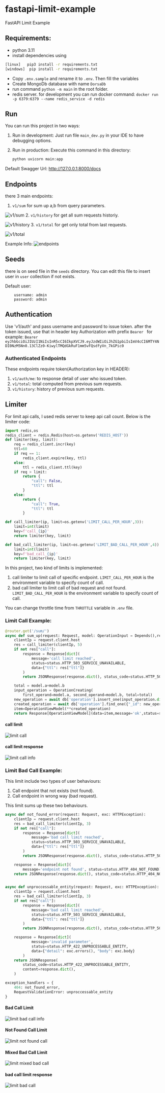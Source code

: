 # fastapi-limit-example
FastAPI Limit Example




## Requirements:
- python 3.11
- install dependencies using

```sh
[linux]   pip3 install -r requirements.txt
[windows]  pip install -r requirements.txt
```

- Copy `.env.sample` and rename it to `.env`. Then fill the variables
- Create MongoDb database with name `DorsaDb`
- run command `python -m main` in the root folder.
- redis server. for development you can run docker command:
    `docker run -p 6379:6379 --name redis_service -d redis`


## Run
You can run this project in two ways:

1. Run in development:
    Just run file `main_dev.py` in your IDE to have debugging options.

2. Run in production:
    Execute this command in this directory:
    ```python
    python uvicorn main:app
    ```

Default Swagger Url:
http://127.0.0.1:8000/docs


## Endpoints
there 3 main endpoints:
1. `v1/sum` for sum up a,b from query parameters.

![v1/sum](./assets/sum.jpg)
2. `v1/history` for get all sum requests historiy.

![v1/history](./assets/history.jpg)
3. `v1/total` for get only total from last requests.

![v1/total](./assets/total.jpg)


Example Info:
![endpoints](./assets/call_endpoints.jpg)



## Seeds
there is on seed file in the `seeds` directory. You can edit this file to insert user in `user` collection if not exists.

Default user:

```
    username: admin
    password: admin
```

## Authentication
Use 'v1/auth' and pass username and password to issue token. after the token issued, use that in header key Authorization with prefix `Bearer ` for example:
`Bearer eyJhbGciOiJIUzI1NiIsInR5cCI6IkpXVCJ9.eyJzdWIiOiJhZG1pbiIsImV4cCI6MTY4NDI0NzM5Nn0.13ClZz0-KiwylTMQdGkRuF1mm5vFQsdfyVn_7kGPic0`

### Authenticated Endpoints
These endpoints require token(Authorization key in HEADER):

1. `v1/auth/me`: to response detail of user who issued token.
2. `v1/total`: total computed from previous sum requests.
3. `v1/history`: history of previous sum requests.

## Limiter
For limit api calls, I used redis server to keep api call count. Below is the limiter code:
```python
import redis,os
redis_client = redis.Redis(host=os.getenv('REDIS_HOST'))
def limiter(key, limit):
    req = redis_client.incr(key)
    ttl=60
    if req == 1:
        redis_client.expire(key, ttl)
    else:
        ttl = redis_client.ttl(key)
    if req > limit:
        return {
            "call": False,
            "ttl": ttl
        }
    else:
        return {
            "call": True,
            "ttl": ttl
        }

def call_limiter(ip, limit=os.getenv('LIMIT_CALL_PER_HOUR',3)):
    limit=int(limit)
    key=f'call_{ip}'
    return limiter(key, limit)

def bad_call_limiter(ip, limit=os.getenv('LIMIT_BAD_CALL_PER_HOUR',4)):
    limit=int(limit)
    key=f'bad_call_{ip}'
    return limiter(key, limit)
```


In this project, two kind of limits is implemented:
1. call limiter to limit call of specific endpoint. `LIMIT_CALL_PER_HOUR` is the environment variable to specify count of call.
2. bad call limiter to limit call of bad request and not found. `LIMIT_BAD_CALL_PER_HOUR` is the environment variable to specify count of call.

You can change throttle time from `THROTTLE` variable in `.env` file.

### Limit Call Example:

```python
@router.get('/sum/')
async def sum_up(request: Request, model: OperationInput = Depends(),response_model=Response):
    clientIp = request.client.host
    res = call_limiter(clientIp, 5)
    if not res["call"]:
        response = Response[dict](
            message='call limit reached',
            status=status.HTTP_503_SERVICE_UNAVAILABLE,
            data={"ttl": res["ttl"]}
        )
        return JSONResponse(response.dict(), status_code=status.HTTP_503_SERVICE_UNAVAILABLE)

    total = model.a+model.b
    input_operation = OperationCreating(
        first_operand=model.a, second_operand=model.b, total=total)
    new_operation = await db['operation'].insert_one(input_operation.dict())
    created_operation = await db['operation'].find_one({"_id": new_operation.inserted_id})
    item=OperationViewModel(**created_operation)
    return Response[OperationViewModel](data=item,message='ok',status=status.HTTP_200_OK)
```
#### call limit
![limit call](./assets/throttle_endpoint.jpg)

#### call limit response
![limit call info](./assets/call_limit.jpg)

### Limit Bad Call Example:
This limit include two types of user behaviours:
1. Call endpoint that not exists (not found).
2. Call endpoint in wrong way (bad request).

This limit sums up these two behaviours.

```python
async def not_found_error(request: Request, exc: HTTPException):
    clientIp = request.client.host
    res = bad_call_limiter(clientIp, 3)
    if not res["call"]:
        response = Response[dict](
            message='bad call limit reached',
            status=status.HTTP_503_SERVICE_UNAVAILABLE,
            data={"ttl": res["ttl"]}
        )
        return JSONResponse(response.dict(), status_code=status.HTTP_503_SERVICE_UNAVAILABLE)

    response = Response[dict](
        message='endpoint not found', status=status.HTTP_404_NOT_FOUND)
    return JSONResponse(response.dict(), status_code=status.HTTP_404_NOT_FOUND)


async def unproccessable_entity(request: Request, exc: HTTPException):
    clientIp = request.client.host
    res = bad_call_limiter(clientIp, 3)
    if not res["call"]:
        response = Response[dict](
            message='bad call limit reached',
            status=status.HTTP_503_SERVICE_UNAVAILABLE,
            data={"ttl": res["ttl"]}
        )
        return JSONResponse(response.dict(), status_code=status.HTTP_503_SERVICE_UNAVAILABLE)

    response = Response[dict](
            message='invalid parameter',
            status=status.HTTP_422_UNPROCESSABLE_ENTITY,
            data={"detail": exc.errors(), "body": exc.body}
        )
    return JSONResponse(
        status_code=status.HTTP_422_UNPROCESSABLE_ENTITY,
        content=response.dict(),
    )

exception_handlers = {
    404: not_found_error,
    RequestValidationError: unproccessable_entity
}

```

#### Bad Call Limit
![limit bad call info](./assets/bad_call_info.jpg)

#### Not Found Call Limit
![limit not found call](./assets/not_found_call_info.jpg)

#### Mixed Bad Call Limit
![limit mixed bad call](./assets/mix_call_limit.jpg)


#### bad call limit response
![limit bad call](./assets/bad_call_limit.jpg)



